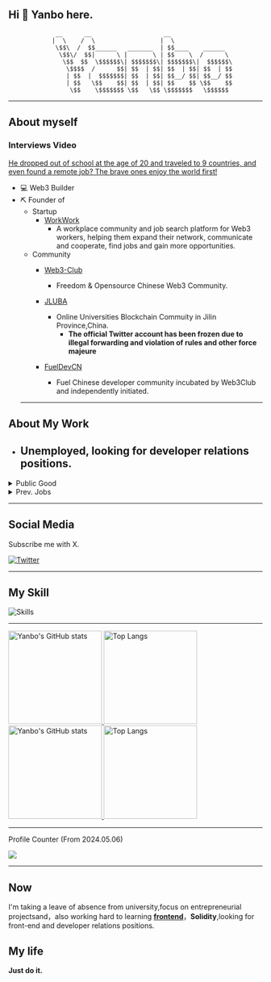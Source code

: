 ## Hi 👋 Yanbo here.
                 __      __                    __                 
                |  \    /  \                  |  \                
                 \$$\  /  $$______   _______  | $$____    ______  
                  \$$\/  $$|      \ |       \ | $$    \  /      \ 
                   \$$  $$  \$$$$$$\| $$$$$$$\| $$$$$$$\|  $$$$$$\
                    \$$$$  /      $$| $$  | $$| $$  | $$| $$  | $$
                    | $$  |  $$$$$$$| $$  | $$| $$__/ $$| $$__/ $$
                    | $$   \$$    $$| $$  | $$| $$    $$ \$$    $$
                     \$$    \$$$$$$$ \$$   \$$ \$$$$$$$   \$$$$$$ 
  ---
## About myself                                                                  
### Interviews Video
[He dropped out of school at the age of 20 and traveled to 9 countries, and even found a remote job? The brave ones enjoy the world first!](https://www.bilibili.com/video/BV1fgySYsErh?vd_source=86a032a2de4a00e60764f0a49a2e153e)
- 💻 Web3 Builder
- ⛏️ Founder of
  - Startup
    - [WorkWork](https://www.linkedin.com/company/workworkweb3/)
      - A workplace community and job search platform for Web3 workers, helping them expand their network, communicate and cooperate, find jobs and gain more opportunities. 
  - Community
    - [Web3-Club](https://github.com/Web3-Club)
      - Freedom & Opensource Chinese Web3 Community.
    - [JLUBA](https://x.com/JLUBA2023)
      - Online Universities Blockchain Commuity in Jilin Province,China.
         - **The official Twitter account has been frozen due to illegal forwarding and violation of rules and other force majeure**

    - [FuelDevCN](https://github.com/FuelDevCN)
    
      - Fuel Chinese developer community incubated by Web3Club and independently initiated.
  ---
## About My Work
- Unemployed, looking for developer relations positions.
  ---
<details>
<summary>Public Good</summary>
  
- [LXDAO](https://lxdao.io/)  
  - [Donate3](https://donate3.xyz)      
    - Donate3 is a web3 donation tool. It enables public goods and creators to set up donations in just 5 minutes.    
  - [MyFirstWeb3](https://layer2.myfirst.io/)  
    - The educational nonprofit product sponser by Ethereum Foundation.   
- [Social Layer](https://www.sociallayer.im/)  
  - Modular Social Infrastructures for Decentralized Future.
  
</details>


<details>
<summary>Prev. Jobs</summary>
    
  -  `Develop Relations` of [BitLayer](https://www.bitlayer.org/)  
    -  The first Bitcoin security-equivalent Layer 2 based on the BitVM paradigm.  
  -  `Developer Ecosystem Business Development` of [UXUY](https://uxuy.com/).  
    -  [UXUY Wallet](https://t.me/UXUYbot) is the first multi-chain wallet on Telegram.  
</details>
 
---
## Social Media
Subscribe me with X.

[![Twitter](https://img.shields.io/badge/@YanboOfficial-1DA1F2?style=for-the-badge&logo=twitter&logoColor=white)](https://twitter.com/YanboOfficial)

---

## My Skill

![Skills](https://skillicons.dev/icons?i=apple,c,clion,arduino,cloudflare,discord,figma,github,gmail,html,instagram,linux,linkedin,md,notion,pycharm,raspberrypi,sublime,twitter,ubuntu,vscode,webstorm)

---

<a href="https://github-readme-stats-one-bice.vercel.app/api?username=yanboishere&show_icons=true&include_all_commits=true&role=OWNER,ORGANIZATION_MEMBER#gh-light-mode-only" target="_blank">
  <img src="https://github-readme-stats-one-bice.vercel.app/api?username=yanboishere&show_icons=true&include_all_commits=true&role=OWNER,ORGANIZATION_MEMBER#gh-light-mode-only" alt="Yanbo's GitHub stats" height="185px">
</a>
<a href="https://github-readme-stats-one-bice.vercel.app/api/top-langs/?username=yanboishere&layout=compact&langs_count=8&include_all_commits=true&role=OWNER,ORGANIZATION_MEMBER#gh-light-mode-only">
  <img src="https://github-readme-stats-one-bice.vercel.app/api/top-langs/?username=yanboishere&layout=compact&langs_count=8&include_all_commits=true&role=OWNER,ORGANIZATION_MEMBER#gh-light-mode-only" alt="Top Langs" height="185px">
</a>

<a href="https://github-readme-stats-one-bice.vercel.app/api?username=yanboishere&theme=calm&show_icons=true&include_all_commits=true&role=OWNER,ORGANIZATION_MEMBER#gh-dark-mode-only" target="_blank">
  <img src="https://github-readme-stats-one-bice.vercel.app/api?username=yanboishere&theme=calm&show_icons=true&include_all_commits=true&role=OWNER,ORGANIZATION_MEMBER#gh-dark-mode-only" alt="Yanbo's GitHub stats" height="185px">
</a>
<a href="https://github-readme-stats-one-bice.vercel.app/api/top-langs/?username=yanboishere&theme=calm&layout=compact&langs_count=8&include_all_commits=true&role=OWNER,ORGANIZATION_MEMBER#gh-dark-mode-only">
  <img src="https://github-readme-stats-one-bice.vercel.app/api/top-langs/?username=yanboishere&theme=calm&layout=compact&langs_count=8&include_all_commits=true&role=OWNER,ORGANIZATION_MEMBER#gh-dark-mode-only" alt="Top Langs" height="185px">
</a>

---

Profile Counter (From 2024.05.06)

![](https://profile-counter.glitch.me/yanboishere/count.svg)

---

## Now 
I'm taking a leave of absence from university,focus on entrepreneurial projectsand，also working hard to learning **[frontend](https://github.com/yanboishere/Web-learning)**，**Solidity**,looking for front-end and developer relations positions.

## My life
**Just do it.**

